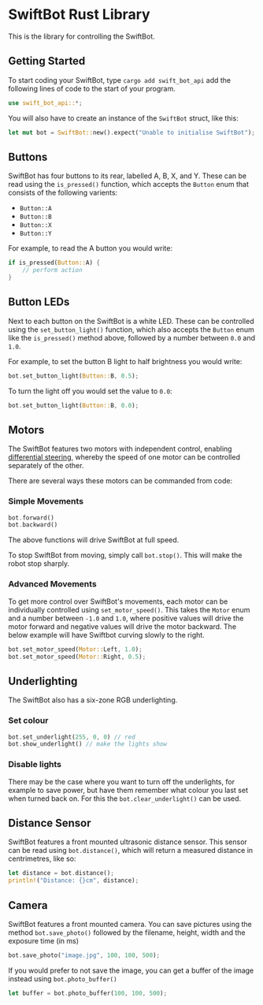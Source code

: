 # SwiftBot Rust Library

This is the library for controlling the SwiftBot.


## Getting Started

To start coding your SwiftBot, type ``cargo add swift_bot_api`` add the following lines of code to the start of your program.
```rust
use swift_bot_api::*;
```
You will also have to create an instance of the ``SwiftBot`` struct, like this:
```rust
let mut bot = SwiftBot::new().expect("Unable to initialise SwiftBot");
```

## Buttons

SwiftBot has four buttons to its rear, labelled A, B, X, and Y.
These can be read using the `is_pressed()` function, which accepts the ``Button`` enum that consists of the following varients:

* `Button::A`
* `Button::B`
* `Button::X`
* `Button::Y`

For example, to read the A button you would write:

```rust
if is_pressed(Button::A) {
    // perform action
}
```


## Button LEDs

Next to each button on the SwiftBot is a white LED. These can be controlled using the `set_button_light()` function, which also accepts the ``Button`` enum like the ``is_pressed()`` method above, followed by a number between `0.0` and `1.0`.

For example, to set the button B light to half brightness you would write:

```rust
bot.set_button_light(Button::B, 0.5);
```

To turn the light off you would set the value to ``0.0``:

```rust
bot.set_button_light(Button::B, 0.0);
```


## Motors

The SwiftBot features two motors with independent control, enabling [differential steering](https://en.wikipedia.org/wiki/Differential_steering), whereby the speed of one motor can be controlled separately of the other.

There are several ways these motors can be commanded from code:

### Simple Movements
```rust
bot.forward()
bot.backward()
```

The above functions will drive SwiftBot at full speed.

To stop SwiftBot from moving, simply call `bot.stop()`. This will make the robot stop sharply.

### Advanced Movements

To get more control over SwiftBot's movements, each motor can be individually controlled using `set_motor_speed()`. This takes the ``Motor`` enum and a number between `-1.0` and `1.0`, where positive values will drive the motor forward and negative values will drive the motor backward. The below example will have Swiftbot curving slowly to the right.

```rust
bot.set_motor_speed(Motor::Left, 1.0);
bot.set_motor_speed(Motor::Right, 0.5);
```


## Underlighting
The SwiftBot also has a six-zone RGB underlighting.

### Set colour

```rust
bot.set_underlight(255, 0, 0) // red
bot.show_underlight() // make the lights show
```


### Disable lights

There may be the case where you want to turn off the underlights, for example to save power, but have them remember what colour you last set when turned back on. For this the `bot.clear_underlight()` can be used.



## Distance Sensor

SwiftBot features a front mounted ultrasonic distance sensor. This sensor can be read using `bot.distance()`, which will return a measured distance in centrimetres, like so:
```rust
let distance = bot.distance();
println!("Distance: {}cm", distance);
```

## Camera

SwiftBot features a front mounted camera. You can save pictures using the method `bot.save_photo()` followed by the filename, height, width and the exposure time (in ms)
```rust
bot.save_photo("image.jpg", 100, 100, 500);
```

If you would prefer to not save the image, you can get a buffer of the image instead using ``bot.photo_buffer()``
```rust
let buffer = bot.photo_buffer(100, 100, 500);
```
